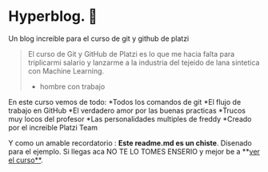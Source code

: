 # Hyperblog. 💚

Un blog increible para el curso de git y github de platzi
> El curso de Git y GitHub de Platzi es lo que me hacia falta para triplicarmi salario y lanzarme a la industria del tejeido de lana sintetica con Machine Learning.
> - hombre con trabajo

En este curso vemos de todo:
*Todos los comandos de git
*El flujo de trabajo en GitHub
*El verdadero amor por las buenas practicas
*Trucos muy locos del profesor
*Las personalidades multiples de freddy
*Creado por el increible Platzi Team

Y como un amable recordatorio : **Este readme.md es un chiste**. Disenado para el ejemplo. Si llegas aca NO TE LO TOMES ENSERIO y mejor be a **[ver el curso**](https://platzi.com/cursos/git-github/).